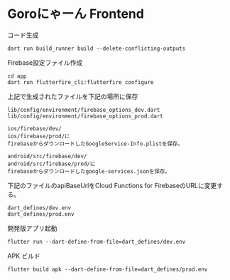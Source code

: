 # Goroにゃーん Frontend

コード生成
```shell
dart run build_runner build --delete-conflicting-outputs
```

Firebase設定ファイル作成
```shell
cd app
dart run flutterfire_cli:flutterfire configure
```

上記で生成されたファイルを下記の場所に保存
```shell
lib/config/environment/firebase_options_dev.dart
lib/config/environment/firebase_options_prod.dart
```

```shell
ios/firebase/dev/
ios/firebase/prod/に
firebaseからダウンロードしたGoogleService-Info.plistを保存。
```

```shell
android/src/firebase/dev/
android/src/firebase/prod/に
firebaseからダウンロードしたgoogle-services.jsonを保存。
```

下記のファイルのapiBaseUrlをCloud Functions for FirebaseのURLに変更する。
```shell
dart_defines/dev.env
dart_defines/prod.env
```

開発版アプリ起動
```shell
flutter run --dart-define-from-file=dart_defines/dev.env
```

APK ビルド
```shell
flutter build apk --dart-define-from-file=dart_defines/prod.env
```
